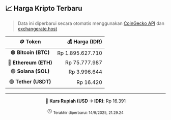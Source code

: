 

<!-- HARGA_KRIPTO -->
## 📈 Harga Kripto Terbaru

> Data ini diperbarui secara otomatis menggunakan [CoinGecko API](https://www.coingecko.com/) dan [exchangerate.host](https://exchangerate.host/)

<div align="center">

| 🪙 Token | 💰 Harga (IDR) |
|:------:|---------------:|
| 🟠 **Bitcoin (BTC)**   | Rp 1.895.627.710 |
| 🔵 **Ethereum (ETH)**  | Rp 75.777.987 |
| 🟣 **Solana (SOL)**    | Rp 3.996.644 |
| 🟢 **Tether (USDT)**   | Rp 16.420 |

---

💱 **Kurs Rupiah (USD → IDR)**: Rp 16.391

🕒 <sub>Terakhir diperbarui: 14/9/2025, 21.29.24</sub>

</div>
<!-- /HARGA_KRIPTO -->